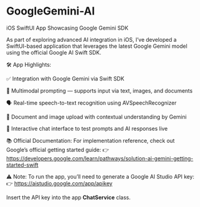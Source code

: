 # GoogleGemini-AI
iOS SwiftUI App Showcasing Google Gemini SDK

As part of exploring advanced AI integration in iOS, I’ve developed a SwiftUI-based application that leverages the latest Google Gemini model using the official Google AI Swift SDK.

🛠️ App Highlights:

✅ Integration with Google Gemini via Swift SDK

🧠 Multimodal prompting — supports input via text, images, and documents

🗣️ Real-time speech-to-text recognition using AVSpeechRecognizer

📄 Document and image upload with contextual understanding by Gemini

💬 Interactive chat interface to test prompts and AI responses live

📚 Official Documentation:
For implementation reference, check out Google’s official getting started guide:
👉 https://developers.google.com/learn/pathways/solution-ai-gemini-getting-started-swift


⚠️ Note:
To run the app, you’ll need to generate a Google AI Studio API key:
👉 https://aistudio.google.com/app/apikey

Insert the API key into the app **ChatService** class.
